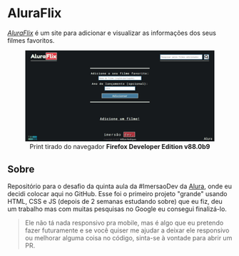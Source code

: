 # AluraFlix

*[AluraFlix](https://willy-r.github.io/aluraflix/)* é um site para adicionar e visualizar as informações dos seus filmes favoritos.

<figure align="center">
  <img src="images/homepage.jpg" alt="Imagem da página inicial" width=500px>
  <figcaption>Print tirado do navegador <strong>Firefox Developer Edition v88.0b9</strong></figcaption>
</figure>

## Sobre

Repositório para o desafio da quinta aula da #ImersaoDev da [Alura](https://www.alura.com.br/), onde eu decidi colocar aqui no GitHub. Esse foi o primeiro projeto "grande" usando HTML, CSS e JS (depois de 2 semanas estudando sobre) que eu fiz, deu um trabalho mas com muitas pesquisas no Google eu consegui finalizá-lo.

> Ele não tá nada responsivo pra mobile, mas é algo que eu pretendo fazer futuramente e se você quiser me ajudar a deixar ele responsivo ou melhorar alguma coisa no código, sinta-se à vontade para abrir um PR.
